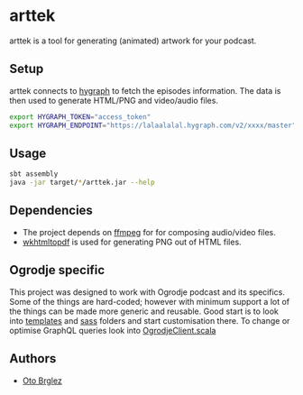 # arttek

arttek is a tool for generating (animated) artwork for your podcast.

## Setup

arttek connects to [hygraph] to fetch the episodes information. 
The data is then used to generate HTML/PNG and video/audio files.

```bash
export HYGRAPH_TOKEN="access_token"
export HYGRAPH_ENDPOINT="https://lalaalalal.hygraph.com/v2/xxxx/master"
````

## Usage

```bash
sbt assembly
java -jar target/*/arttek.jar --help
```

[hygraph]: https://hygraph.com/

## Dependencies

- The project depends on [ffmpeg](https://ffmpeg.org/) for for composing audio/video files.
- [wkhtmltopdf](https://wkhtmltopdf.org/) is used for generating PNG out of HTML files.


## Ogrodje specific

This project was designed to work with Ogrodje podcast and its specifics. Some of the things are hard-coded; 
however with minimum support a lot of the things can be made more generic and reusable. 
Good start is to look into [templates](templates/) and [sass](sass/) folders and start customisation there. 
To change or optimise GraphQL queries look into [OgrodjeClient.scala](src/main/scala/com/pinkstack/arttek/OgrodjeClient.scala)


## Authors

- [Oto Brglez](https://twitter.com/otobrglez)
